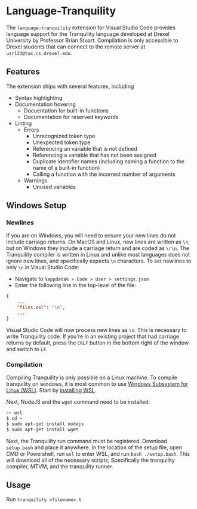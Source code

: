 # Language-Tranquility
The `language-tranquility` extension for Visual Studio Code provides language support for the Tranquility language developed at Drexel University by Professor Brian Stuart. Compilation is only accessible to Drexel students that can connect to the remote server at `usr123@tux.cs.drexel.edu`.

## Features
The extension ships with several features, including
 - Syntax highlighting
 - Documentation hovering
    - Docuentation for built-in functions
    - Documentation for reserved keywords
 - Linting
    - Errors
        - Unrecognized token type
        - Unexpected token type
        - Referencing an variable that is not defined
        - Referencing a variable that has not been assigned
        - Duplicate identifier names (including naming a function to the name of a built-in function)
        - Calling a function with the incorrect number of arguments
    - Warnings
        - Unused variables

## Windows Setup

### Newlines
If you are on Windows, you will need to ensure your new lines do not include carriage returns. On MacOS and Linux, new lines are written as `\n`, but on Windows they include a carriage return and are coded as `\r\n`. The Tranquility compiler is written in Linux and unlike most languages does not ignore new lines, and specifically expects `\n` characters. To set newlines to only `\n` in Visual Studio Code:
- Navigate to `%appdata% > Code > User > settings.json`
- Enter the following line in the top-level of the file:
```json
{
    ...
    "files.eol": "\n",
    ...
}
```
Visual Studio Code will now process new lines as `\n`. This is necessary to write Tranquility code. If you're in an existing project that had carriage returns by default, press the `CRLF` button in the bottom right of the window and switch to `LF`.

### Compilation
Compiling Tranquility is only possible on a Linux machine. To compile tranquility on windows, it is most common to use [Windows Subsystem for Linux (WSL)](https://learn.microsoft.com/en-us/windows/wsl/about). Start by [installing WSL](https://aka.ms/wslstore). 

Next, NodeJS and the `wget` command need to be installed:

```bash
>> wsl
$ cd ~
$ sudo apt-get install nodejs
$ sudo apt-get install wget
```

Next, the Tranquility run command must be registered. Download `setup.bash` and place it anywhere. In the location of the setup file, open CMD or Powershell, run `wsl` to enter WSL, and run `bash ./setup.bash`. This will download all of the necessary scripts; Specifically the tranquility compiler, MTVM, and the tranquility runner.

## Usage
Run `tranquility <filename>.t`.

